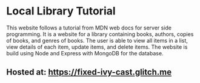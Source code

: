 # Local Library Tutorial

This website follows a tutorial from MDN web docs for server side programming.  It is a website for a library containing books, authors, copies of books, and genres of books.  The user is able to view all items in a list, view details of each item, update items, and delete items.
The website is build using Node and Express with MongoDB for the database.

## Hosted at: https://fixed-ivy-cast.glitch.me
